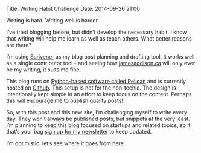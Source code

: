 Title: Writing Habit Challenge
Date: 2014-09-26 21:00

Writing is hard. Writing well is harder.

I’ve tried blogging before, but didn’t develop the necessary habit. I know that writing will help me learn as well as teach others. What better reasons are there?

I’m using [Scrivener](http://www.literatureandlatte.com/scrivener.php) as my blog post planning and drafting tool. It works well as a single contributor tool - and seeing how [jamesaddison.ca](http://jamesaddison.ca) will only ever be my writing, it suits me fine.

This blog runs on [Python-based software called Pelican](http://getpelican.com) and is currently hosted on [Github](https://github.com/). This setup is not for the non-techie. The design is intentionally kept simple in an effort to keep focus on the content. Perhaps this will encourage me to publish quality posts!

So, with this post and this new site, I’m challenging myself to write every day. They won’t always be published posts, but snippets at the very least. I’m planning to keep this blog focused on startups and related topics, so if that’s your bag [sign up for my newsletter](/newsletter/) to keep updated.

I’m optimistic: let’s see where it goes from here.
